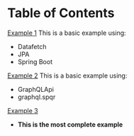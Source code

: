 # Table of Contents
[Example 1](https://github.com/alejoalvarez/Java-SpringBoot-GraphQL/tree/main/spring-boot-graphql)
This is a basic example using:
- Datafetch
- JPA
- Spring Boot

[Example 2](https://github.com/alejoalvarez/Java-SpringBoot-GraphQL/tree/main/spring-boot-graphql-2)
This is a basic example using:
- GraphQLApi
- graphql.spqr
   
[Example 3](https://github.com/alejoalvarez/Java-SpringBoot-GraphQL/tree/main/spring-boot-graphql-3)
- **This is the most complete example**

